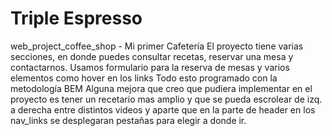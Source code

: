 # Triple Espresso

web_project_coffee_shop - Mi primer Cafetería
El proyecto tiene varias secciones, en donde puedes consultar recetas, reservar una mesa y contactarnos.
Usamos formulario para la reserva de mesas y varios elementos como hover en los links
Todo esto programado con la metodología BEM
Alguna mejora que creo que pudiera implementar en el proyecto es tener un recetario mas amplio y que se pueda escrolear de izq. a derecha entre distintos videos y aparte que en la parte de header en los nav_links se desplegaran pestañas para elegir a donde ir.

